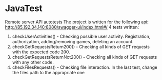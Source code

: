 # JavaTest
Remote server API autotests
The project is written for the following api: http://85.192.34.140:8080/swagger-ui/index.html#/
4 tests written:
1. checkUserActivities() - Checking possible user activity. Registration, authorization, adding/removing games, deleting an account.
2. checkGetRequestsReturn200() - Checking all kinds of GET requests with the expected code 200.
3. checkGetRequestsReturnNot200() - Checking all kinds of GET requests with any other code.
4. checkFilesRequests() - Checking file interaction.
In the last test, change the files path to the appropriate one

